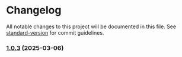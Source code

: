 # Changelog

All notable changes to this project will be documented in this file. See [standard-version](https://github.com/conventional-changelog/standard-version) for commit guidelines.

### [1.0.3](https://github.com/sammcj/mcp-llm/compare/v1.0.2...v1.0.3) (2025-03-06)
